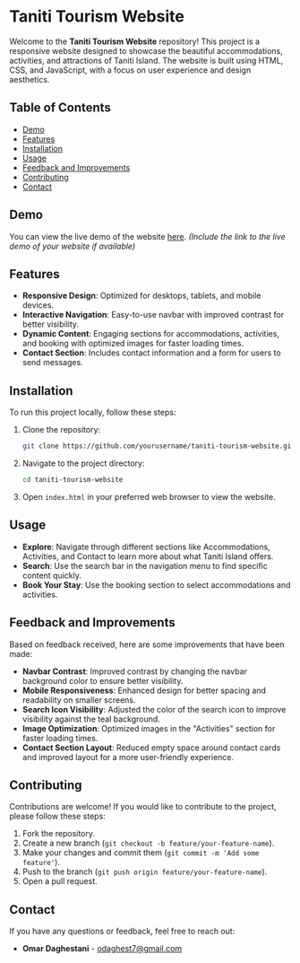 # Taniti Tourism Website

Welcome to the **Taniti Tourism Website** repository! This project is a responsive website designed to showcase the beautiful accommodations, activities, and attractions of Taniti Island. The website is built using HTML, CSS, and JavaScript, with a focus on user experience and design aesthetics.

## Table of Contents

- [Demo](#demo)
- [Features](#features)
- [Installation](#installation)
- [Usage](#usage)
- [Feedback and Improvements](#feedback-and-improvements)
- [Contributing](#contributing)
- [Contact](#contact)

## Demo

You can view the live demo of the website [here](https://omardgreat.github.io/Taniti). *(Include the link to the live demo of your website if available)*

## Features

- **Responsive Design**: Optimized for desktops, tablets, and mobile devices.
- **Interactive Navigation**: Easy-to-use navbar with improved contrast for better visibility.
- **Dynamic Content**: Engaging sections for accommodations, activities, and booking with optimized images for faster loading times.
- **Contact Section**: Includes contact information and a form for users to send messages.

## Installation

To run this project locally, follow these steps:

1. Clone the repository:
    ```bash
    git clone https://github.com/yourusername/taniti-tourism-website.git
    ```

2. Navigate to the project directory:
    ```bash
    cd taniti-tourism-website
    ```

3. Open `index.html` in your preferred web browser to view the website.

## Usage

- **Explore**: Navigate through different sections like Accommodations, Activities, and Contact to learn more about what Taniti Island offers.
- **Search**: Use the search bar in the navigation menu to find specific content quickly.
- **Book Your Stay**: Use the booking section to select accommodations and activities.

## Feedback and Improvements

Based on feedback received, here are some improvements that have been made:

- **Navbar Contrast**: Improved contrast by changing the navbar background color to ensure better visibility.
- **Mobile Responsiveness**: Enhanced design for better spacing and readability on smaller screens.
- **Search Icon Visibility**: Adjusted the color of the search icon to improve visibility against the teal background.
- **Image Optimization**: Optimized images in the "Activities" section for faster loading times.
- **Contact Section Layout**: Reduced empty space around contact cards and improved layout for a more user-friendly experience.

## Contributing

Contributions are welcome! If you would like to contribute to the project, please follow these steps:

1. Fork the repository.
2. Create a new branch (`git checkout -b feature/your-feature-name`).
3. Make your changes and commit them (`git commit -m 'Add some feature'`).
4. Push to the branch (`git push origin feature/your-feature-name`).
5. Open a pull request.

## Contact

If you have any questions or feedback, feel free to reach out:

- **Omar Daghestani** - [odaghest7@gmail.com](mailto:odaghest7@gmail.com)

